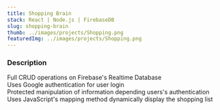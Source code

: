 ```yaml
---
title: Shopping Brain
stack: React | Node.js | FirebaseDB
slug: shopping-brain
thumb: ../images/projects/Shopping.png
featuredImg: ../images/projects/Shopping.png
---
```


### Description

Full CRUD operations on Firebase's Realtime Database  
Uses Google authentication for user login  
Protected manipulation of information depending users's authentication  
Uses JavaScript's mapping method dynamically display the shopping list
